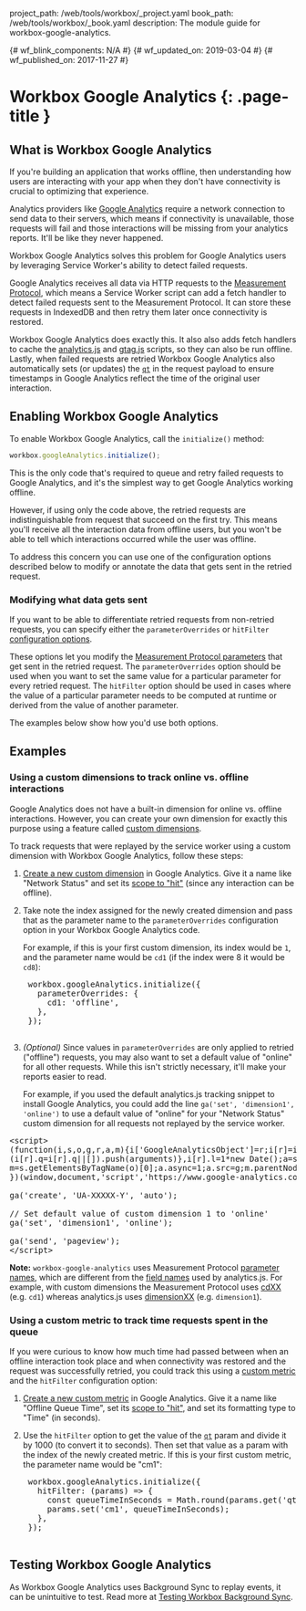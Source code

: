 project_path: /web/tools/workbox/_project.yaml
book_path: /web/tools/workbox/_book.yaml
description: The module guide for workbox-google-analytics.

{# wf_blink_components: N/A #}
{# wf_updated_on: 2019-03-04 #}
{# wf_published_on: 2017-11-27 #}

# Workbox Google Analytics  {: .page-title }

## What is Workbox Google Analytics

If you're building an application that works offline, then understanding
how users are interacting with your app when they don't have connectivity
is crucial to optimizing that experience.

Analytics providers like
[Google Analytics](https://www.google.com/analytics) require a network
connection to send data to their servers, which means if connectivity is
unavailable, those requests will fail and those interactions will be
missing from your analytics reports. It'll be like they never happened.

Workbox Google Analytics solves this problem for Google Analytics users by
leveraging Service Worker's ability to detect failed requests.

Google Analytics receives all data via HTTP requests to the
[Measurement Protocol](/analytics/devguides/collection/protocol/v1/),
which means a Service Worker script can add a fetch handler to detect
failed requests sent to the Measurement Protocol. It can store these
requests in IndexedDB and then retry them later once connectivity is
restored.

Workbox Google Analytics does exactly this. It also also adds fetch
handlers to cache the
[analytics.js](/analytics/devguides/collection/analyticsjs/) and
[gtag.js](/analytics/devguides/collection/gtagjs/)
scripts, so they can also be run offline. Lastly, when failed requests are
retried Workbox Google Analytics also automatically sets (or updates) the
[`qt`](/analytics/devguides/collection/protocol/v1/parameters#qt)
in the request payload to ensure timestamps in Google Analytics reflect the
time of the original user interaction.

## Enabling Workbox Google Analytics

To enable Workbox Google Analytics, call the `initialize()` method:

```js
workbox.googleAnalytics.initialize();
```

This is the only code that's required to queue and retry failed requests to
Google Analytics, and it's the simplest way to get Google Analytics working
offline.

However, if using only the code above, the retried requests are
indistinguishable from request that succeed on the first try. This means
you'll receive all the interaction data from offline users, but you won't
be able to tell which interactions occurred while the user was offline.

To address this concern you can use one of the configuration options
described below to modify or annotate the data that gets sent in the
retried request.

### Modifying what data gets sent

If you want to be able to differentiate retried requests from non-retried
requests, you can specify either the `parameterOverrides` or `hitFilter`
[configuration options](/web/tools/workbox/reference-docs/latest/workbox.googleAnalytics#.initialize).

These options let you modify the
[Measurement Protocol parameters](/analytics/devguides/collection/protocol/v1/parameters)
that get sent in the retried request. The `parameterOverrides` option
should be used when you want to set the same value for a particular
parameter for every retried request. The `hitFilter` option should be used
in cases where the value of a particular parameter needs to be computed at
runtime or derived from the value of another parameter.

The examples below show how you'd use both options.

## Examples

### Using a custom dimensions to track online vs. offline interactions

Google Analytics does not have a built-in dimension for online vs. offline
interactions. However, you can create your own dimension for exactly this
purpose using a feature called
[custom dimensions](https://support.google.com/analytics/answer/2709828).

To track requests that were replayed by the service worker using a custom
dimension with Workbox Google Analytics, follow these steps:

1. [Create a new custom dimension](https://support.google.com/analytics/answer/2709829)
in Google Analytics. Give it a name like "Network Status" and set its
[scope to "hit"](https://support.google.com/analytics/answer/2709828#example-hit)
(since any interaction can be offline).

1. Take note the index assigned for the newly created dimension and pass
that as the parameter name to the `parameterOverrides` configuration option
in your Workbox Google Analytics code.

    For example, if this is your first custom dimension, its index would be `1`,
    and the parameter name would be `cd1` (if the index were 8 it would be
    `cd8`):

    <pre class="prettyprint js">
    workbox.googleAnalytics.initialize({
      parameterOverrides: {
        cd1: 'offline',
      },
    });
    </pre>

1. *(Optional)* Since values in `parameterOverrides` are only applied
to retried ("offline") requests, you may also want to set a default value
of "online" for all other requests. While this isn't strictly necessary,
it'll make your reports easier to read.

    For example, if you used the default analytics.js tracking snippet to
    install Google Analytics, you could add the line
    `ga('set', 'dimension1', 'online')` to use a default value of "online" for your
    "Network Status" custom dimension for all requests not replayed by the
    service worker.

<pre class="prettyprint html">
&lt;script&gt;
(function(i,s,o,g,r,a,m){i['GoogleAnalyticsObject']=r;i[r]=i[r]||function(){
(i[r].q=i[r].q||[]).push(arguments)},i[r].l=1*new Date();a=s.createElement(o),
m=s.getElementsByTagName(o)[0];a.async=1;a.src=g;m.parentNode.insertBefore(a,m)
})(window,document,'script','https://www.google-analytics.com/analytics.js','ga');

ga('create', 'UA-XXXXX-Y', 'auto');

// Set default value of custom dimension 1 to 'online'
ga('set', 'dimension1', 'online');

ga('send', 'pageview');
&lt;/script&gt;
</pre>

<aside>
  <strong>Note:</strong>
  <code>workbox-google-analytics</code> uses Measurement Protocol <a
  href="/analytics/devguides/collection/protocol/v1/parameters">parameter
  names</a>, which are different from the <a
  href="/analytics/devguides/collection/analyticsjs/field-reference#dimension">
  field names</a> used by analytics.js. For example, with custom dimensions the
  Measurement Protocol uses
  <a href="/analytics/devguides/collection/protocol/v1/parameters#cd_">cdXX</a>
  (e.g. <code>cd1</code>) whereas analytics.js uses <a
  href="/analytics/devguides/collection/analyticsjs/field-reference#dimension">
  dimensionXX</a> (e.g. <code>dimension1</code>).
</aside>

### Using a custom metric to track time requests spent in the queue

If you were curious to know how much time had passed between when an offline
interaction took place and when connectivity was restored and the request was
successfully retried, you could track this using a
[custom metric](https://support.google.com/analytics/answer/2709828) and
the `hitFilter` configuration option:

1. [Create a new custom metric](https://support.google.com/analytics/answer/2709829)
in Google Analytics. Give it a name like "Offline Queue Time", set its
[scope to "hit"](https://support.google.com/analytics/answer/2709828#example-hit),
and set its formatting type to "Time" (in seconds).

1. Use the `hitFilter` option to get the value of the
[`qt`](/analytics/devguides/collection/protocol/v1/parameters#qt)
param and divide it by 1000 (to convert it to seconds). Then set that value
as a param with the index of the newly created metric. If this is your
first custom metric, the parameter name would be "cm1":

    <pre class="prettyprint js">
    workbox.googleAnalytics.initialize({
      hitFilter: (params) => {
        const queueTimeInSeconds = Math.round(params.get('qt') / 1000);
        params.set('cm1', queueTimeInSeconds);
      },
    });
    </pre>

## Testing Workbox Google Analytics

As Workbox Google Analytics uses Background Sync to replay events, it can
be unintuitive to test. Read more at
[Testing Workbox Background Sync](/web/tools/workbox/modules/workbox-background-sync#testing_workbox_background_sync).
